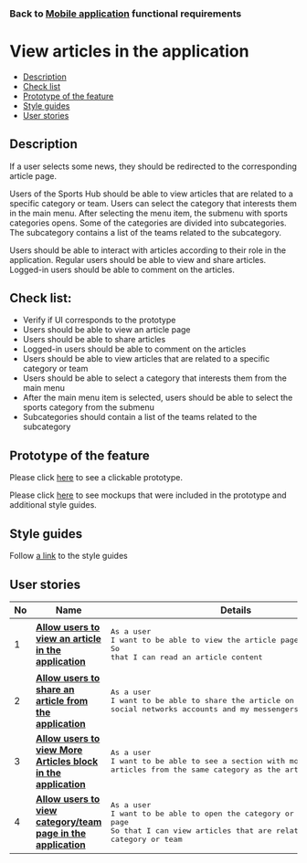 ### Back to [Mobile application](../../#mobile-application) functional requirements

# View articles in the application

- [Description](#description)
- [Check list](#check-list)
- [Prototype of the feature](#prototype-of-the-feature)
- [Style guides](#style-guides)
- [User stories](#user-stories)

## Description

If a user selects some news, they should be redirected to the corresponding article page.

Users of the Sports Hub should be able to view articles that are related to a specific category or team. Users can select the category that interests them in the main menu. After selecting the menu item, the submenu with sports categories opens. Some of the categories are divided into subcategories. The subcategory contains a list of the teams related to the subcategory.

Users should be able to interact with articles according to their role in the application. Regular users should be able to view and share articles. Logged-in users should be able to comment on the articles.

## Check list:

  - Verify if UI corresponds to the prototype
  - Users should be able to view an article page
  - Users should be able to share articles
  - Logged-in users should be able to comment on the articles
  - Users should be able to view articles that are related to a specific category or team
  - Users should be able to select a category that interests them from the main menu
  - After the main menu item is selected, users should be able to select the sports category from the submenu
  - Subcategories should contain a list of the teams related to the subcategory

## Prototype of the feature

Please click [here](https://www.figma.com/proto/JVDTph8VY9Ye7kz8BTDxhJ/1-Sports-Hub-General-Prototype?page-id=0%3A5852&node-id=0%3A7481&viewport=-1637%2C-969%2C0.37520089745521545&scaling=scale-down) to see a clickable prototype.

Please click [here](https://www.figma.com/file/egXgh8BYD7Xaa0JeMNhv9R/Manage-advertisements?node-id=0%3A1075) to see mockups that were included in the prototype and additional style guides.

## Style guides

Follow [a link](https://www.figma.com/proto/0zkkf5WC77OSpvyD6YXpFE/Style-guides?page-id=0%3A1&node-id=19%3A5368&viewport=266%2C48%2C0.54&scaling=min-zoom&starting-point-node-id=19%3A5368) to the style guides

## User stories

No           |      Name     |   Details
------------ | ------------- | -------------
1 |[**Allow users to view an article in the application**](/sports_hub_portal/mobile_application_features/articles_view/user_stories/view_an_article)|<pre>As a user<br>I want to be able to view the article page<br>So that I can read an article content</pre>
2 |[**Allow users to share an article from the application**](/sports_hub_portal/mobile_application_features/articles_view/user_stories/sharing_an_article)|<pre>As a user<br>I want to be able to share the article on my social networks accounts and my messengers</pre>
3 |[**Allow users to view More Articles block in the application**](/sports_hub_portal/mobile_application_features/articles_view/user_stories/more_articles_block)|<pre>As a user<br>I want to be able to see a section with more articles from the same category as the article I view</pre>
4 |[**Allow users to view category/team page in the application**](/sports_hub_portal/mobile_application_features/articles_view/user_stories/league_and_team_page)|<pre>As a user<br>I want to be able to open the category or team page<br>So that I can view articles that are related to selected category or team</pre>
